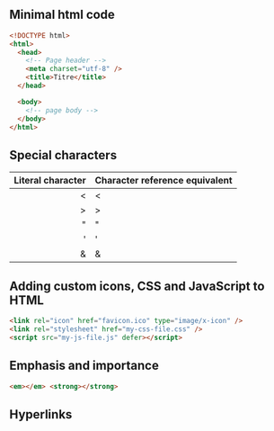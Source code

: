 ## Minimal html code

```html
<!DOCTYPE html>
<html>
  <head>
    <!-- Page header -->
    <meta charset="utf-8" />
    <title>Titre</title>
  </head>

  <body>
    <!-- page body -->
  </body>
</html>
```

## Special characters

| Literal character | Character reference equivalent |
| ----------------: | ------------------------------ |
|                 < | &lt;                           |
|                 > | &gt;                           |
|                 " | &quot;                         |
|                 ' | &apos;                         |
|                 & | &amp;                          |

## Adding custom icons, CSS and JavaScript to HTML

```html
<link rel="icon" href="favicon.ico" type="image/x-icon" />
<link rel="stylesheet" href="my-css-file.css" />
<script src="my-js-file.js" defer></script>
```

## Emphasis and importance

```html
<em></em> <strong></strong>
```

## Hyperlinks

